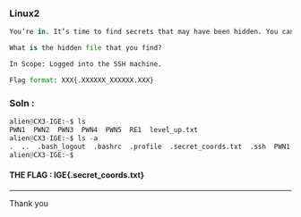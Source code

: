 ### Linux2

```py
You’re in. It’s time to find secrets that may have been hidden. You can use a command to find hidden files and folders.

What is the hidden file that you find?

In Scope: Logged into the SSH machine.

Flag format: XXX{.XXXXXX_XXXXXX.XXX}
```

### Soln :

```py
alien@CX3-IGE:~$ ls
PWN1  PWN2  PWN3  PWN4  PWN5  RE1  level_up.txt
alien@CX3-IGE:~$ ls -a
.  ..  .bash_logout  .bashrc  .profile  .secret_coords.txt  .ssh  PWN1  PWN2  PWN3  PWN4  PWN5  RE1  level_up.txt
alien@CX3-IGE:~$ 
```

#### THE FLAG : IGE{.secret_coords.txt}

---
Thank you
